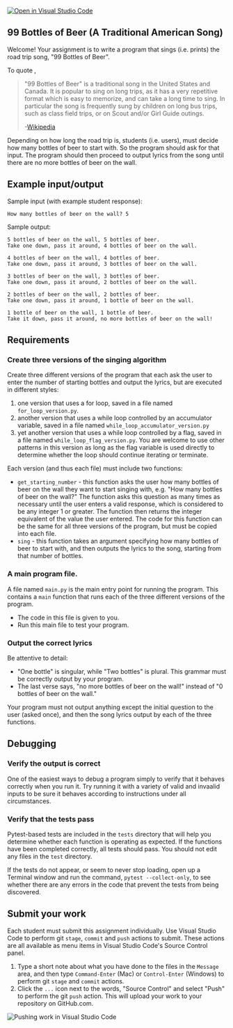 [![Open in Visual Studio Code](https://classroom.github.com/assets/open-in-vscode-2e0aaae1b6195c2367325f4f02e2d04e9abb55f0b24a779b69b11b9e10269abc.svg)](https://classroom.github.com/online_ide?assignment_repo_id=15299104&assignment_repo_type=AssignmentRepo)
## 99 Bottles of Beer (A Traditional American Song)

Welcome! Your assignment is to write a program that sings (i.e. prints) the road trip song, "99 Bottles of Beer".

To quote ,

> "99 Bottles of Beer" is a traditional song in the United States and Canada. It is popular to sing on long trips, as it has a very repetitive format which is easy to memorize, and can take a long time to sing. In particular the song is frequently sung by children on long bus trips, such as class field trips, or on Scout and/or Girl Guide outings.
>
> -[Wikipedia](http://en.wikipedia.org/wiki/99_Bottles_of_Beer)

Depending on how long the road trip is, students (i.e. users), must decide how many bottles of beer to start with. So the program should ask for that input. The program should then proceed to output lyrics from the song until there are no more bottles of beer on the wall.

## Example input/output

Sample input (with example student response):

```
How many bottles of beer on the wall? 5
```

Sample output:

```
5 bottles of beer on the wall, 5 bottles of beer.
Take one down, pass it around, 4 bottles of beer on the wall.

4 bottles of beer on the wall, 4 bottles of beer.
Take one down, pass it around, 3 bottles of beer on the wall.

3 bottles of beer on the wall, 3 bottles of beer.
Take one down, pass it around, 2 bottles of beer on the wall.

2 bottles of beer on the wall, 2 bottles of beer.
Take one down, pass it around, 1 bottle of beer on the wall.

1 bottle of beer on the wall, 1 bottle of beer.
Take it down, pass it around, no more bottles of beer on the wall!
```

## Requirements

### Create three versions of the singing algorithm

Create three different versions of the program that each ask the user to enter the number of starting bottles and output the lyrics, but are executed in different styles:

1. one version that uses a for loop, saved in a file named `for_loop_version.py`.
1. another version that uses a while loop controlled by an accumulator variable, saved in a file named `while_loop_accumulator_version.py`
1. yet another version that uses a while loop controlled by a flag, saved in a file named `while_loop_flag_version.py`. You are welcome to use other patterns in this version as long as the flag variable is used directly to determine whether the loop should continue iterating or terminate.

Each version (and thus each file) must include two functions:

- `get_starting_number` - this function asks the user how many bottles of beer on the wall they want to start singing with, e.g. "How many bottles of beer on the wall?" The function asks this question as many times as necessary until the user enters a valid response, which is considered to be any integer 1 or greater. The function then returns the integer equivalent of the value the user entered. The code for this function can be the same for all three versions of the program, but must be copied into each file.
- `sing` - this function takes an argument specifying how many bottles of beer to start with, and then outputs the lyrics to the song, starting from that number of bottles.

### A main program file.

A file named `main.py` is the main entry point for running the program. This contains a `main` function that runs each of the three different versions of the program.

- The code in this file is given to you.
- Run this main file to test your program.

### Output the correct lyrics

Be attentive to detail:

- "One bottle" is singular, while "Two bottles" is plural. This grammar must be correctly output by your program.
- The last verse says, "no more bottles of beer on the wall!" instead of "0 bottles of beer on the wall."

Your program must not output anything except the initial question to the user (asked once), and then the song lyrics output by each of the three functions.

## Debugging

### Verify the output is correct

One of the easiest ways to debug a program simply to verify that it behaves correctly when you run it. Try running it with a variety of valid and invaalid inputs to be sure it behaves according to instructions under all circumstances.

### Verify that the tests pass

Pytest-based tests are included in the `tests` directory that will help you determine whether each function is operating as expected. If the functions have been completed correctly, all tests should pass. You should not edit any files in the `test` directory.

If the tests do not appear, or seem to never stop loading, open up a Terminal window and run the command, `pytest --collect-only`, to see whether there are any errors in the code that prevent the tests from being discovered.

## Submit your work

Each student must submit this assignment individually. Use Visual Studio Code to perform git `stage`, `commit` and `push` actions to submit. These actions are all available as menu items in Visual Studio Code's Source Control panel.

1. Type a short note about what you have done to the files in the `Message` area, and then type `Command-Enter` (Mac) or `Control-Enter` (Windows) to perform git `stage` and `commit` actions.
1. Click the `...` icon next to the words, "Source Control" and select "Push" to perform the git `push` action. This will upload your work to your repository on GitHub.com.

![Pushing work in Visual Studio Code](./images/vscode_stage_commit_push.png)
